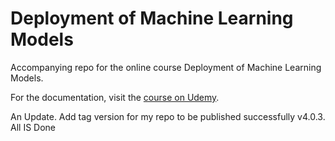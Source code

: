 # Deployment of Machine Learning Models
Accompanying repo for the online course Deployment of Machine Learning Models.

For the documentation, visit the [course on Udemy](https://www.udemy.com/deployment-of-machine-learning-models/?couponCode=TIDREPO).

An Update.
Add tag version for my repo to be published successfully v4.0.3. 
All IS Done 
